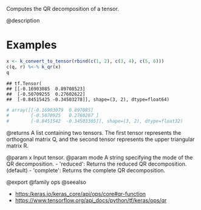Computes the QR decomposition of a tensor.

@description

# Examples

```r
x <- k_convert_to_tensor(rbind(c(1, 2), c(3, 4), c(5, 6)))
c(q, r) %<-% k_qr(x)
q
```

```
## tf.Tensor(
## [[-0.16903085  0.89708523]
##  [-0.50709255  0.27602622]
##  [-0.84515425 -0.34503278]], shape=(3, 2), dtype=float64)
```

```r
# array([[-0.16903079  0.897085]
#        [-0.5070925   0.2760267 ]
#        [-0.8451542  -0.34503305]], shape=(3, 2), dtype=float32)
```

@returns
A list containing two tensors. The first tensor represents the
orthogonal matrix Q, and the second tensor represents the upper
triangular matrix R.

@param x Input tensor.
@param mode A string specifying the mode of the QR decomposition.
    - 'reduced': Returns the reduced QR decomposition. (default)
    - 'complete': Returns the complete QR decomposition.

@export
@family ops
@seealso
+ <https:/keras.io/keras_core/api/ops/core#qr-function>
+ <https://www.tensorflow.org/api_docs/python/tf/keras/ops/qr>
